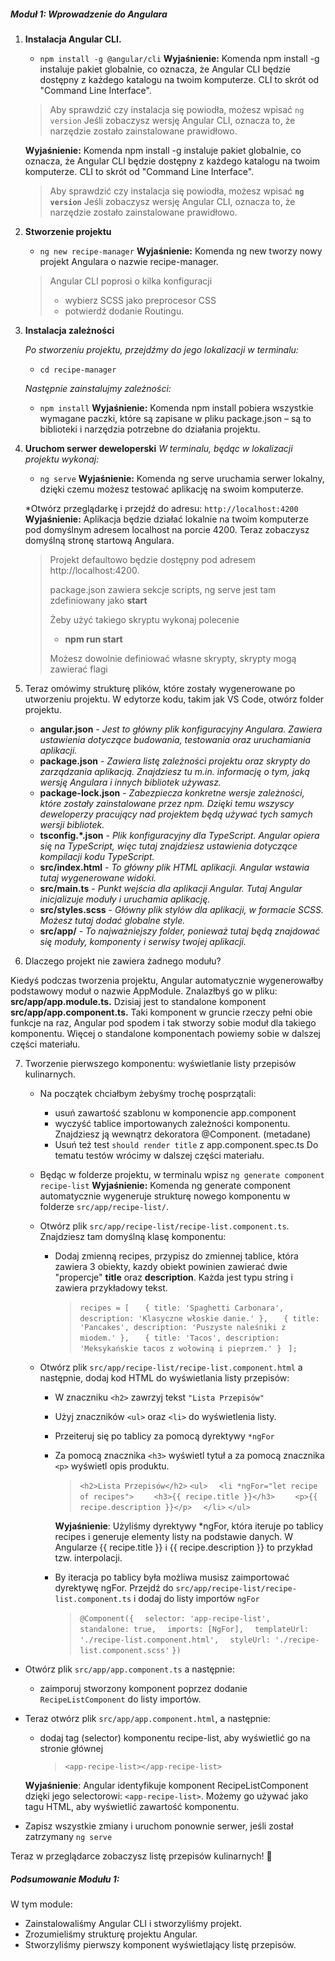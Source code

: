 ##### Moduł 1: Wprowadzenie do Angulara

1. **Instalacja Angular CLI.**
     * `npm install -g @angular/cli`
    **Wyjaśnienie:** Komenda npm install -g instaluje pakiet globalnie, co oznacza, że Angular CLI będzie dostępny z każdego katalogu na twoim komputerze. CLI to skrót od "Command Line Interface".

    >Aby sprawdzić czy instalacja się powiodła, możesz wpisać `ng version`
    Jeśli zobaczysz wersję Angular CLI, oznacza to, że narzędzie zostało zainstalowane prawidłowo.

    **Wyjaśnienie:** Komenda npm install -g instaluje pakiet globalnie, co oznacza, że Angular CLI będzie dostępny z każdego katalogu na twoim komputerze. CLI to skrót od "Command Line Interface".

    > Aby sprawdzić czy instalacja się powiodła, możesz wpisać **`ng version`**
    Jeśli zobaczysz wersję Angular CLI, oznacza to, że narzędzie zostało zainstalowane prawidłowo.

2. **Stworzenie projektu**
    * `ng new recipe-manager` 
    **Wyjaśnienie:** Komenda ng new tworzy nowy projekt Angulara o nazwie recipe-manager.
    
  
    > Angular CLI poprosi o kilka konfiguracji
    > * wybierz SCSS jako preprocesor CSS 
    > * potwierdź dodanie Routingu.


3. **Instalacja zależności**

   _Po stworzeniu projektu, przejdźmy do jego lokalizacji w terminalu:_
   * `cd recipe-manager`
  
   _Następnie zainstalujmy zależności:_
   * `npm install`
   **Wyjaśnienie:** Komenda npm install pobiera wszystkie wymagane paczki, które są zapisane w pliku package.json – są to biblioteki i narzędzia potrzebne do działania projektu.

4. **Uruchom serwer deweloperski**
   _W terminalu, będąc w lokalizacji projektu wykonaj:_
     * `ng serve`
     **Wyjaśnienie:** Komenda ng serve uruchamia serwer lokalny, dzięki czemu możesz testować aplikację na swoim komputerze.

    *Otwórz przeglądarkę i przejdź do adresu: `http://localhost:4200`
    **Wyjaśnienie:** Aplikacja będzie działać lokalnie na twoim komputerze pod domyślnym adresem localhost na porcie 4200. Teraz zobaczysz domyślną stronę startową Angulara.

    > Projekt defaultowo będzie dostępny pod adresem http://localhost:4200.
    >
    > package.json zawiera sekcje scripts, ng serve jest tam zdefiniowany jako **start**
    > 
    > Żeby użyć takiego skryptu wykonaj polecenie
    > * **npm run start**
    >
    > Możesz dowolnie definiować własne skrypty, skrypty mogą zawierać flagi


5. Teraz omówimy strukturę plików, które zostały wygenerowane po utworzeniu projektu. W edytorze kodu, takim jak VS Code, otwórz folder projektu.
    * **angular.json** - _Jest to główny plik konfiguracyjny Angulara. Zawiera ustawienia dotyczące budowania, testowania oraz uruchamiania aplikacji._
    * **package.json** - _Zawiera listę zależności projektu oraz skrypty do zarządzania aplikacją. Znajdziesz tu m.in. informację o tym, jaką wersję Angulara i innych bibliotek używasz._
    * **package-lock.json** - _Zabezpiecza konkretne wersje zależności, które zostały zainstalowane przez npm. Dzięki temu wszyscy deweloperzy pracujący nad projektem będą używać tych samych wersji bibliotek._
    * **tsconfig.*.json** - _Plik konfiguracyjny dla TypeScript. Angular opiera się na TypeScript, więc tutaj znajdziesz ustawienia dotyczące kompilacji kodu TypeScript._
    * **src/index.html** - _To główny plik HTML aplikacji. Angular wstawia tutaj wygenerowane widoki._
    * **src/main.ts** - _Punkt wejścia dla aplikacji Angular. Tutaj Angular inicjalizuje moduły i uruchamia aplikację._
    * **src/styles.scss** - _Główny plik stylów dla aplikacji, w formacie SCSS. Możesz tutaj dodać globalne style._
    * **src/app/** - _To najważniejszy folder, ponieważ tutaj będą znajdować się moduły, komponenty i serwisy twojej aplikacji._


6. Dlaczego projekt nie zawiera żadnego modułu?

Kiedyś podczas tworzenia projektu, Angular automatycznie wygenerowałby podstawowy moduł o nazwie AppModule. Znalazłbyś go w pliku:
**src/app/app.module.ts.**
Dzisiaj jest to standalone komponent **src/app/app.component.ts.**
Taki komponent w gruncie rzeczy pełni obie funkcje na raz, Angular pod spodem i tak stworzy sobie moduł dla takiego komponentu.
Więcej o standalone komponentach powiemy sobie w dalszej części materiału.

7. Tworzenie pierwszego komponentu: wyświetlanie listy przepisów kulinarnych.

    * Na początek chciałbym żebyśmy trochę posprzątali:
      * usuń zawartość szablonu w komponencie app.component
      * wyczyść tablice importowanych zależności komponentu. Znajdziesz ją wewnątrz dekoratora @Component. (metadane)
      * Usuń też test `should render title` z app.component.spec.ts
        Do tematu testów wrócimy w dalszej części materiału.

    * Będąc w folderze projektu, w terminalu wpisz `ng generate component recipe-list`
    **Wyjaśnienie:** Komenda ng generate component automatycznie wygeneruje strukturę nowego komponentu w folderze `src/app/recipe-list/`.
    * Otwórz plik `src/app/recipe-list/recipe-list.component.ts`. Znajdziesz tam domyślną klasę komponentu:
      * Dodaj zmienną recipes, przypisz do zmiennej tablice, która zawiera 3 obiekty, kazdy obiekt powinien zawierać dwie "propercje" **title** oraz **description**. Każda jest typu string i zawiera przykładowy tekst.
        > `recipes = [`
        > `   { title: 'Spaghetti Carbonara', description: 'Klasyczne włoskie danie.' },`
        > `   { title: 'Pancakes', description: 'Puszyste naleśniki z miodem.' },`
        > `   { title: 'Tacos', description: 'Meksykańskie tacos z wołowiną i pieprzem.' }`
        > ` ];`
    
   * Otwórz plik `src/app/recipe-list/recipe-list.component.html` a następnie, dodaj kod HTML do wyświetlania listy przepisów:
      * W znaczniku `<h2>` zawrzyj tekst `"Lista Przepisów"`
      * Użyj znaczników `<ul>` oraz `<li>` do wyświetlenia listy.
      * Przeiteruj się po tablicy za pomocą dyrektywy `*ngFor`
      * Za pomocą znacznika `<h3>` wyświetl tytuł a za pomocą znacznika `<p>` wyświetl opis produktu.
        > `<h2>Lista Przepisów</h2>`
        > `<ul>`
        > `  <li *ngFor="let recipe of recipes">`
        > `    <h3>{{ recipe.title }}</h3>`
        > `    <p>{{ recipe.description }}</p>`
        > `  </li>`
        > `</ul>`

        **Wyjaśnienie**: Użyliśmy dyrektywy *ngFor, która iteruje po tablicy recipes i generuje elementy listy na podstawie danych. W Angularze {{ recipe.title }} i {{ recipe.description }} to przykład tzw. interpolacji.
        
      * By iteracja po tablicy była możliwa musisz zaimportować dyrektywę ngFor. Przejdź do `src/app/recipe-list/recipe-list.component.ts` i dodaj do listy importów `ngFor`
        > `@Component({`
        > `  selector: 'app-recipe-list',`
        > `  standalone: true,`
        > `  imports: [NgFor],`
        > `  templateUrl: './recipe-list.component.html',`
        > `  styleUrl: './recipe-list.component.scss'`
        > `})`
  * Otwórz plik `src/app/app.component.ts` a następnie: 
    * zaimporuj stworzony komponent poprzez dodanie `RecipeListComponent` do listy importów.
  * Teraz otwórz plik `src/app/app.component.html`, a następnie:
    * dodaj tag (selector) komponentu recipe-list, aby wyświetlić go na stronie głównej
        > `<app-recipe-list></app-recipe-list>`

    **Wyjaśnienie**: Angular identyfikuje komponent RecipeListComponent dzięki jego selectorowi: `<app-recipe-list>`. Możemy go używać jako tagu HTML, aby wyświetlić zawartość komponentu.

  * Zapisz wszystkie zmiany i uruchom ponownie serwer, jeśli został zatrzymany `ng serve`

Teraz w przeglądarce zobaczysz listę przepisów kulinarnych! 🎉

##### Podsumowanie Modułu 1:
W tym module:

* Zainstalowaliśmy Angular CLI i stworzyliśmy projekt.
* Zrozumieliśmy strukturę projektu Angular.
* Stworzyliśmy pierwszy komponent wyświetlający listę przepisów.
